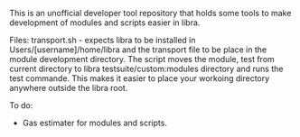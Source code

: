 This is an unofficial developer tool repository that holds some tools to make development of modules and scripts easier in libra.

Files:
transport.sh - expects libra to be installed in Users/[username]/home/libra and the transport file to be place in the module development directory. The script moves the module, test from current directory to libra testsuite/custom:modules directory and runs the test commande. This makes it easier to place your workoing directory anywhere outside the libra root.


To do:
- Gas estimater for modules and scripts.
